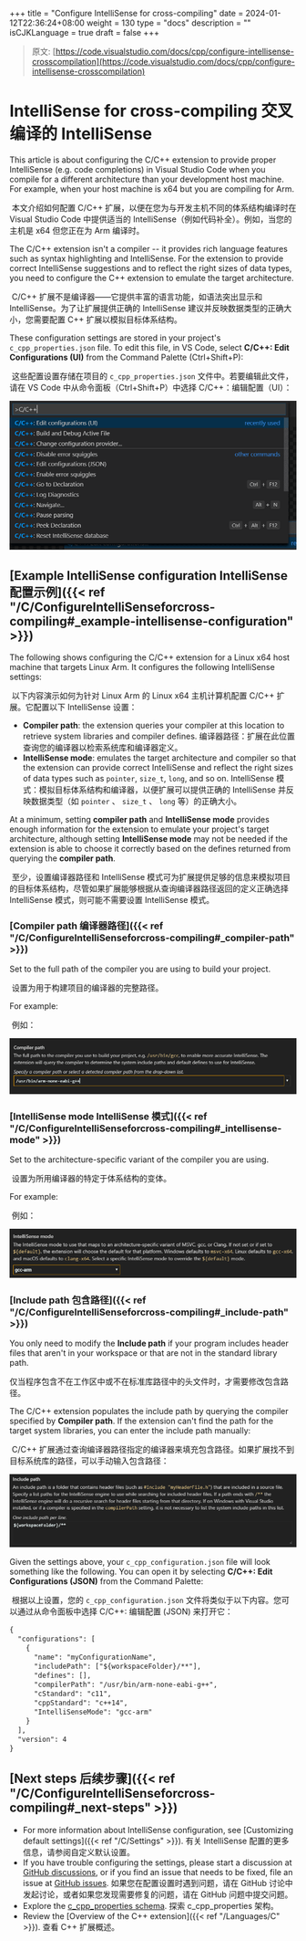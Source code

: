 +++
title = "Configure IntelliSense for cross-compiling"
date = 2024-01-12T22:36:24+08:00
weight = 130
type = "docs"
description = ""
isCJKLanguage = true
draft = false
+++

> 原文: [https://code.visualstudio.com/docs/cpp/configure-intellisense-crosscompilation](https://code.visualstudio.com/docs/cpp/configure-intellisense-crosscompilation)

# IntelliSense for cross-compiling 交叉编译的 IntelliSense



This article is about configuring the C/C++ extension to provide proper IntelliSense (e.g. code completions) in Visual Studio Code when you compile for a different architecture than your development host machine. For example, when your host machine is x64 but you are compiling for Arm.

​​​	本文介绍如何配置 C/C++ 扩展，以便在您为与开发主机不同的体系结构编译时在 Visual Studio Code 中提供适当的 IntelliSense（例如代码补全）。例如，当您的主机是 x64 但您正在为 Arm 编译时。

The C/C++ extension isn't a compiler -- it provides rich language features such as syntax highlighting and IntelliSense. For the extension to provide correct IntelliSense suggestions and to reflect the right sizes of data types, you need to configure the C++ extension to emulate the target architecture.

​​​	C/C++ 扩展不是编译器——它提供丰富的语言功能，如语法突出显示和 IntelliSense。为了让扩展提供正确的 IntelliSense 建议并反映数据类型的正确大小，您需要配置 C++ 扩展以模拟目标体系结构。

These configuration settings are stored in your project's `c_cpp_properties.json` file. To edit this file, in VS Code, select **C/C++: Edit Configurations (UI)** from the Command Palette (Ctrl+Shift+P):

​​​	这些配置设置存储在项目的 `c_cpp_properties.json` 文件中。若要编辑此文件，请在 VS Code 中从命令面板（Ctrl+Shift+P）中选择 C/C++：编辑配置（UI）：

![Command Palette](./ConfigureIntelliSenseforcross-compiling_img/command-palette.png)

## [Example IntelliSense configuration IntelliSense 配置示例]({{< ref "/C/ConfigureIntelliSenseforcross-compiling#_example-intellisense-configuration" >}})

The following shows configuring the C/C++ extension for a Linux x64 host machine that targets Linux Arm. It configures the following IntelliSense settings:

​​​	以下内容演示如何为针对 Linux Arm 的 Linux x64 主机计算机配置 C/C++ 扩展。它配置以下 IntelliSense 设置：

- **Compiler path**: the extension queries your compiler at this location to retrieve system libraries and compiler defines.
  编译器路径：扩展在此位置查询您的编译器以检索系统库和编译器定义。
- **IntelliSense mode**: emulates the target architecture and compiler so that the extension can provide correct IntelliSense and reflect the right sizes of data types such as `pointer`, `size_t`, `long`, and so on.
  IntelliSense 模式：模拟目标体系结构和编译器，以便扩展可以提供正确的 IntelliSense 并反映数据类型（如 `pointer` 、 `size_t` 、 `long` 等）的正确大小。

At a minimum, setting **compiler path** and **IntelliSense mode** provides enough information for the extension to emulate your project's target architecture, although setting **IntelliSense mode** may not be needed if the extension is able to choose it correctly based on the defines returned from querying the **compiler path**.

​​​	至少，设置编译器路径和 IntelliSense 模式可为扩展提供足够的信息来模拟项目的目标体系结构，尽管如果扩展能够根据从查询编译器路径返回的定义正确选择 IntelliSense 模式，则可能不需要设置 IntelliSense 模式。

### [Compiler path 编译器路径]({{< ref "/C/ConfigureIntelliSenseforcross-compiling#_compiler-path" >}})

Set to the full path of the compiler you are using to build your project.

​​​	设置为用于构建项目的编译器的完整路径。

For example:

​​​	例如：

![Compiler path setting](./ConfigureIntelliSenseforcross-compiling_img/compiler-path.png)

### [IntelliSense mode IntelliSense 模式]({{< ref "/C/ConfigureIntelliSenseforcross-compiling#_intellisense-mode" >}})

Set to the architecture-specific variant of the compiler you are using.

​​​	设置为所用编译器的特定于体系结构的变体。

For example:

​​​	例如：

![IntelliSense mode setting](./ConfigureIntelliSenseforcross-compiling_img/intellisense-mode.png)

### [Include path 包含路径]({{< ref "/C/ConfigureIntelliSenseforcross-compiling#_include-path" >}})

You only need to modify the **Include path** if your program includes header files that aren't in your workspace or that are not in the standard library path.

​​​	仅当程序包含不在工作区中或不在标准库路径中的头文件时，才需要修改包含路径。

The C/C++ extension populates the include path by querying the compiler specified by **Compiler path**. If the extension can't find the path for the target system libraries, you can enter the include path manually:

​​​	C/C++ 扩展通过查询编译器路径指定的编译器来填充包含路径。如果扩展找不到目标系统库的路径，可以手动输入包含路径：

![Include path setting](./ConfigureIntelliSenseforcross-compiling_img/include-path.png)

Given the settings above, your `c_cpp_configuration.json` file will look something like the following. You can open it by selecting **C/C++: Edit Configurations (JSON)** from the Command Palette:

​​​	根据以上设置，您的 `c_cpp_configuration.json` 文件将类似于以下内容。您可以通过从命令面板中选择 C/C++: 编辑配置 (JSON) 来打开它：

```
{
  "configurations": [
    {
      "name": "myConfigurationName",
      "includePath": ["${workspaceFolder}/**"],
      "defines": [],
      "compilerPath": "/usr/bin/arm-none-eabi-g++",
      "cStandard": "c11",
      "cppStandard": "c++14",
      "IntelliSenseMode": "gcc-arm"
    }
  ],
  "version": 4
}
```

## [Next steps 后续步骤]({{< ref "/C/ConfigureIntelliSenseforcross-compiling#_next-steps" >}})

- For more information about IntelliSense configuration, see [Customizing default settings]({{< ref "/C/Settings" >}}).
  有关 IntelliSense 配置的更多信息，请参阅自定义默认设置。
- If you have trouble configuring the settings, please start a discussion at [GitHub discussions](https://github.com/microsoft/vscode-cpptools/discussions), or if you find an issue that needs to be fixed, file an issue at [GitHub issues](https://github.com/microsoft/vscode-cpptools/issues).
  如果您在配置设置时遇到问题，请在 GitHub 讨论中发起讨论，或者如果您发现需要修复的问题，请在 GitHub 问题中提交问题。
- Explore the [c_cpp_properties schema](https://code.visualstudio.com/docs/cpp/c-cpp-properties-schema-reference).
  探索 c_cpp_properties 架构。
- Review the [Overview of the C++ extension]({{< ref "/Languages/C" >}}).
  查看 C++ 扩展概述。

